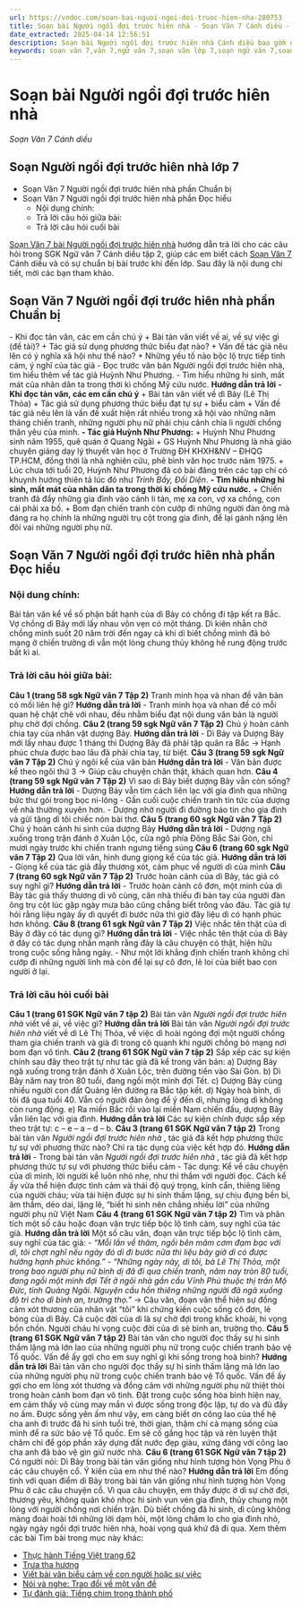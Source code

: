 ```yaml
---
url: https://vndoc.com/soan-bai-nguoi-ngoi-doi-truoc-hien-nha-280753
title: Soạn bài Người ngồi đợi trước hiên nhà - Soạn Văn 7 Cánh diều - VnDoc.com
date_extracted: 2025-04-14 12:56:51
description: Soạn bài Người ngồi đợi trước hiên nhà Cánh diều bao gồm đáp án chi tiết cho các câu hỏi trong SGK Ngữ Văn 7 Cánh Diều tập 2, giúp các em dễ dàng chuẩn bị bài trước khi tới lớp.
keywords: soạn văn 7,văn 7,ngữ văn 7,soạn văn lớp 7,soạn ngữ văn 7,soan van 7,văn lớp 7,ngữ văn lớp 7,giải văn 7,soạn văn 7 tập 2,soạn văn lớp 7 tập 2,ngu van 7,Soạn bài Người ngồi đợi trước hiên nhà,ngữ văn lớp 7 cánh diều,soạn văn 7 cánh diều,Người ngồi đợi trước hiên nhà,ngữ văn 7 cánh diều,soạn văn 7 Người ngồi đợi trước hiên nhà,văn 7 cánh diều,soan van 7 canh dieu,soạn bài Người ngồi đợi trước hiên nhà cánh diều
---
```


# Soạn bài Người ngồi đợi trước hiên nhà
 _Soạn Văn 7 Cánh diều_
## Soạn Người ngồi đợi trước hiên nhà lớp 7
  * Soạn Văn 7 Người ngồi đợi trước hiên nhà phần Chuẩn bị
  * Soạn Văn 7 Người ngồi đợi trước hiên nhà phần Đọc hiểu 
    * Nội dung chính: 
    * Trả lời câu hỏi giữa bài: 
    * Trả lời câu hỏi cuối bài

[Soạn Văn 7 bài Người ngồi đợi trước hiên nhà](<https://vndoc.com/soan-bai-nguoi-ngoi-doi-truoc-hien-nha-280753>) hướng dẫn trả lời cho các câu hỏi trong SGK Ngữ văn 7 Cánh diều tập 2, giúp các em biết cách [Soạn Văn 7](<https://vndoc.com/ngu-van-7-tap-2-cd>) Cánh diều và có sự chuẩn bị bài trước khi đến lớp. Sau đây là nội dung chi tiết, mời các bạn tham khảo.
## **Soạn Văn 7 Người ngồi đợi trước hiên nhà phần Chuẩn bị**
\- Khi đọc tản văn, các em cần chú ý
\+ Bài tản văn viết về ai, về sự việc gì \(đề tài\)?
\+ Tác giả sử dụng phương thức biểu đạt nào?
\+ Vấn đề tác giả nêu lên có ý nghĩa xã hội như thế nào?
\+ Những yếu tố nào bộc lộ trực tiếp tình cảm, ý nghĩ của tác giả
\- Đọc trước văn bản Người ngồi đợi trước hiên nhà, tìm hiểu thêm về tác giả Huỳnh Như Phương.
\- Tìm hiểu những hi sinh, mất mát của nhân dân ta trong thời kì chống Mỹ cứu nước.
**Hướng dẫn trả lời**
**\- Khi đọc tản văn, các em cần chú ý**
\+ Bài tản văn viết về dì Bảy \(Lê Thị Thỏa\)
\+ Tác giả sử dụng phương thức biểu đạt tự sự + biểu cảm
\+ Vấn đề tác giả nêu lên là vấn đề xuất hiện rất nhiều trong xã hội vào những năm tháng chiến tranh, những người phụ nữ phải chịu cảnh chia li người chồng thân yêu của mình.
**\- Tác giả Huỳnh Như Phương:**
\+ Huỳnh Như Phương sinh năm 1955, quê quán ở Quang Ngãi
\+ GS Huỳnh Như Phương là nhà giáo chuyên giảng dạy lý thuyết văn học ở Trường ĐH KHXH&NV – ĐHQG TP.HCM, đồng thời là nhà nghiên cứu, phê bình văn học trước năm 1975.
\+ Lúc chưa tới tuổi 20, Huỳnh Như Phương đã có bài đăng trên các tạp chí có khuynh hướng thiên tả lúc đó như _Trình Bầy, Đối Diện_.
**\- Tìm hiểu những hi sinh, mất mát của nhân dân ta trong thời kì chống Mỹ cứu nước.**
\+ Chiến tranh đã đẩy những gia đình vào cảnh li tán, mẹ xa con, vợ xa chồng, con cái phải xa bố.
\+ Bom đạn chiến tranh còn cướp đi những người đàn ông mà đáng ra họ chính là những người trụ cột trong gia đình, để lại gánh nặng lên đôi vai những người phụ nữ.
## **Soạn Văn 7 Người ngồi đợi trước hiên nhà phần Đọc hiểu**
### **Nội dung chính:**
Bài tản văn kể về số phận bất hạnh của dì Bảy có chồng đi tập kết ra Bắc. Vợ chồng dì Bảy mới lấy nhau vỏn vẹn có một tháng. Dì kiên nhẫn chờ chồng mình suốt 20 năm trời đến ngay cả khi dì biết chồng mình đã bỏ mạng ở chiến trường dì vẫn một lòng chung thủy không hề rung động trước bất kì ai.
### **Trả lời câu hỏi giữa bài:**
**Câu 1 \(trang 58 sgk Ngữ văn 7 Tập 2\)**
Tranh minh họa và nhan đề văn bản có mối liên hệ gì?
**Hướng dẫn trả lời**
\- Tranh minh họa và nhan đề có mỗi quan hệ chặt chẽ với nhau, đều nhằm biểu đạt nội dung văn bản là người phụ chờ đợi chồng.
**Câu 2 \(trang 59 sgk Ngữ văn 7 Tập 2\)**
Chú ý hoàn cảnh chia tay của nhân vật dượng Bảy.
**Hướng dẫn trả lời**
\- Dì Bảy và Dượng Bảy mới lấy nhau được 1 tháng thì Dượng Bảy đã phải tập quân ra Bắc → Hạnh phúc chưa được bao lâu đã phải chia tay, từ biệt.
**Câu 3 \(trang 59 sgk Ngữ văn 7 Tập 2\)**
Chú ý ngôi kể của văn bản
**Hướng dẫn trả lời**
\- Văn bản được kể theo ngôi thứ 3 → Giúp câu chuyện chân thật, khách quan hơn.
**Câu 4 \(trang 59 sgk Ngữ văn 7 Tập 2\)**
Vì sao dì Bảy biết dượng Bảy vẫn còn sống?
**Hướng dẫn trả lời**
\- Dượng Bảy vẫn tìm cách liên lạc với gia đình qua những bức thư gói trong bọc ni-lông
\- Gần cuối cuộc chiến tranh tin tức của dượng về nhà thường xuyên hơn.
\- Dượng nhờ người đi đường báo tin cho gia đình và gửi tặng dì tôi chiếc nón bài thơ.
**Câu 5 \(trang 60 sgk Ngữ văn 7 Tập 2\)**
Chú ý hoàn cảnh hi sinh của dượng Bảy
**Hướng dẫn trả lời**
\- Dượng ngã xuống trong trận đánh ở Xuân Lộc, cửa ngõ phía Đông Bắc Sài Gòn, chỉ mươi ngày trước khi chiến tranh ngưng tiếng súng
**Câu 6 \(trang 60 sgk Ngữ văn 7 Tập 2\)**
Qua lời văn, hình dung giọng kể của tác giả.
**Hướng dẫn trả lời**
\- Giọng kể của tác giả đầy thương xót, cảm phục về người dì của mình
**Câu 7 \(trang 60 sgk Ngữ văn 7 Tập 2\)**
Trước hoàn cảnh của dì Bảy, tác giả có suy nghĩ gì?
**Hướng dẫn trả lời**
\- Trước hoàn cảnh cô đơn, một mình của dì Bảy tác giả thấy thương dì vô cùng, căn nhà thiếu đi bàn tay của người đàn ông trụ cột lúc gặp ngày mưa bão cũng chẳng biết trông vào đâu. Tác giả tự hỏi rằng liệu ngày ấy dì quyết đi bước nữa thì giờ đây liệu dì có hạnh phúc hơn không.
**Câu 8 \(trang 61 sgk Ngữ văn 7 Tập 2\)**
Việc nhắc tên thật của dì Bảy ở đây có tác dụng gì?
**Hướng dẫn trả lời**
\- Việc nhắc tên thật của dì Bảy ở đây có tác dụng nhấn mạnh rằng đây là câu chuyện có thật, hiện hữu trong cuộc sống hằng ngày.
\- Như một lời khẳng định chiến tranh không chỉ cướp đi những người lính mà còn để lại sự cô đơn, lẻ loi của biết bao con người ở lại.
### **Trả lời câu hỏi cuối bài**
**Câu 1 \(trang 61 SGK Ngữ văn 7 tập 2\)**
Bài tản văn _Người ngồi đợi trước hiên nhà_ viết về ai, về việc gì?
**Hướng dẫn trả lời**
Bài tản văn _Người ngồi đợi trước hiên nhà_ viết về dì Lê Thị Thỏa, về việc dì hoài ngóng đợi một người chồng tham gia chiến tranh và già đi trong cô quạnh khi người chồng bỏ mạng nơi bom đạn vô tình.
**Câu 2 \(trang 61 SGK Ngữ văn 7 tập 2\)**
Sắp xếp các sự kiện chính sau đây theo trật tự như tác giả đã kể trong văn bản:
a\) Dượng Bảy ngã xuống trong trận đánh ở Xuân Lộc, trên đường tiến vào Sài Gòn.
b\) Dì Bảy năm nay tròn 80 tuổi, đang ngồi một mình đợi Tết.
c\) Dượng Bảy cùng nhiều người con đất Quảng lên đường ra Bắc tập kết.
d\) Ngày hoà bình, dì tôi đã qua tuổi 40. Vẫn có người đàn ông để ý đến dì, nhưng lòng dì không còn rung động.
e\) Ra miền Bắc rồi vào lại miền Nam chiến đấu, dượng Bảy vẫn liên lạc với gia đình.
**Hướng dẫn trả lời**
Các sự kiện chính được sắp xếp theo trật tự: c – e – a – d – b.
**Câu 3 \(trang 61 SGK Ngữ văn 7 tập 2\)**
Trong bài tản văn _Người ngồi đợi trước hiên nhà_ , tác giả đã kết hợp phương thức tự sự với phương thức nào? Chỉ ra tác dụng của việc kết hợp đó.
**Hướng dẫn trả lời**
\- Trong bài tản văn _Người ngồi đợi trước hiên nhà_ , tác giả đã kết hợp phương thức tự sự với phương thức biểu cảm
\- Tác dụng: Kể về câu chuyện của dì mình, lời người kể luôn nhỏ nhẹ, như thì thầm với người đọc. Cách kể ấy vừa thể hiện được tình cảm và thái độ quý trọng, kính cẩn, thiêng liêng của người cháu; vừa tái hiện được sự hi sinh thầm lặng, sự chịu đựng bền bỉ, âm thầm, dẻo dai, lặng lẽ, “biết hi sinh nên chẳng nhiều lời” của những người phụ nữ Việt Nam
**Câu 4 \(trang 61 SGK Ngữ văn 7 tập 2\)**
Tìm và phân tích một số câu hoặc đoạn văn trực tiếp bộc lộ tình cảm, suy nghĩ của tác giả.
**Hướng dẫn trả lời**
Một số câu văn, đoạn văn trực tiếp bộc lộ tình cảm, suy nghĩ của tác giả:
_\- “Mỗi lần về thăm, ngồi bên mâm cơm đạm bạc với dì, tôi chợt nghĩ nếu ngày đó dì đi bước nữa thì liệu bây giờ dì có được hưởng hạnh phúc không.”_
 _\- “Những ngày này, dì tôi, bà Lê Thị Thỏa, một trong bao người phụ nữ bình dị đã đi qua chiến tranh, năm nay tròn 80 tuổi, đang ngồi một mình đợi Tết ở ngôi nhà gần cầu Vĩnh Phú thuộc thị trấn Mộ Đức, tỉnh Quảng Ngãi. Nguyện cầu hồn thiêng những người đã ngã xuống độ trì cho dì bình an, trường thọ.”_
→ Câu văn, đoạn văn thể hiện sự đồng cảm xót thương của nhân vật “tôi” khi chứng kiến cuộc sống cô đơn, lẻ bóng của dì Bảy. Cả cuộc đời của dì là sự chờ đợi trong khắc khoải, hi vọng bồn chồn. Người cháu hi vọng cuộc đời của dì sẽ bình an, trường thọ.
**Câu 5 \(trang 61 SGK Ngữ văn 7 tập 2\)**
Bài tản văn cho người đọc thấy sự hi sinh thầm lặng mà lớn lao của những người phụ nữ trong cuộc chiến tranh bảo vệ Tổ quốc. Vấn đề ấy gợi cho em suy nghĩ gì khi sống trong hoà bình?
**Hướng dẫn trả lời**
Bài tản văn cho người đọc thấy sự hi sinh thầm lặng mà lớn lao của những người phụ nữ trong cuộc chiến tranh bảo vệ Tổ quốc. Vấn đề ấy gợi cho em lòng xót thương và đồng cảm với những người phụ nữ thiệt thòi trong hoàn cảnh bom đạn vô tình. Đặt trong cuộc sống hòa bình hiện nay, em cảm thấy vô cùng may mắn vì được sống trong độc lập, tự do và đủ đầy no ấm. Được sống yên ấm như vậy, em càng biết ơn công lao của thế hệ cha anh đi trước đã hi sinh tuổi trẻ, thời gian, thậm chí cả mạng sống của mình để ra sức bảo vệ Tổ quốc. Em sẽ cố gắng học tập và rèn luyện thật chăm chỉ để góp phần xây dựng đất nước đẹp giàu, xứng đáng với công lao cha anh đã bảo vệ gìn giữ nước nhà.
**Câu 6 \(trang 61 SGK Ngữ văn 7 tập 2\)**
Có người nói: Dì Bảy trong bài tản văn giống như hình tượng hòn Vọng Phu ở các câu chuyện cổ. Ý kiến của em như thế nào?
**Hướng dẫn trả lời**
Em đồng tình với quan điểm dì Bảy trong bài tản văn giống như hình tượng hòn Vọng Phu ở các câu chuyện cổ. Vì qua câu chuyện, em thấy được ở dì sự chờ đợi, thương yêu, không quản khó nhọc hi sinh vun vén gia đình, thủy chung một lòng với người chồng nơi chiến trận. Dù biết chồng đã hi sinh, dì cũng không màng đoái hoài tới những lời dạm hỏi, một lòng chăm lo cho gia đình nhỏ, ngày ngày ngồi đợi trước hiên nhà, hoài vọng quá khứ đã đi qua.
Xem thêm các bài Tìm bài trong mục này khác:
  * [Thực hành Tiếng Việt trang 62](</soan-bai-thuc-hanh-tieng-viet-trang-62-canh-dieu-280756>)
  * [Trưa tha hương](</soan-bai-trua-tha-huong-280760>)
  * [Viết bài văn biểu cảm về con người hoặc sự việc](</soan-bai-viet-bai-van-bieu-cam-ve-con-nguoi-hoac-su-viec-280762>)
  * [Nói và nghe: Trao đổi về một vấn đề](</soan-bai-noi-va-nghe-trao-doi-ve-mot-van-de-280765>)
  * [Tự đánh giá: Tiếng chim trong thành phố](</soan-bai-tieng-chim-trong-thanh-pho-280767>)

